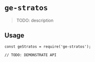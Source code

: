 # `ge-stratos`

> TODO: description

## Usage

```
const geStratos = require('ge-stratos');

// TODO: DEMONSTRATE API
```
